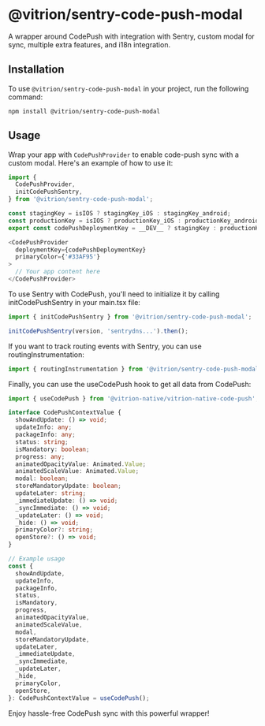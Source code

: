 # @vitrion/sentry-code-push-modal

A wrapper around CodePush with integration with Sentry, custom modal for sync, multiple extra features, and i18n integration.

## Installation

To use `@vitrion/sentry-code-push-modal` in your project, run the following command:
```
npm install @vitrion/sentry-code-push-modal
```

## Usage

Wrap your app with `CodePushProvider` to enable code-push sync with a custom modal. Here's an example of how to use it:

```typescript
import {
  CodePushProvider,
  initCodePushSentry,
} from '@vitrion/sentry-code-push-modal';

const stagingKey = isIOS ? stagingKey_iOS : stagingKey_android;
const productionKey = isIOS ? productionKey_iOS : productionKey_android;
export const codePushDeploymentKey = __DEV__ ? stagingKey : productionKey;

<CodePushProvider
  deploymentKey={codePushDeploymentKey}
  primaryColor={'#33AF95'}
>
  // Your app content here
</CodePushProvider>
```

To use Sentry with CodePush, you'll need to initialize it by calling initCodePushSentry in your main.tsx file:
```typescript
import { initCodePushSentry } from '@vitrion/sentry-code-push-modal';

initCodePushSentry(version, 'sentrydns...').then();
```
If you want to track routing events with Sentry, you can use routingInstrumentation:

```typescript
import { routingInstrumentation } from '@vitrion/sentry-code-push-modal';
```

Finally, you can use the useCodePush hook to get all data from CodePush:

```typescript
import { useCodePush } from '@vitrion-native/vitrion-native-code-push';

interface CodePushContextValue {
  showAndUpdate: () => void;
  updateInfo: any;
  packageInfo: any;
  status: string;
  isMandatory: boolean;
  progress: any;
  animatedOpacityValue: Animated.Value;
  animatedScaleValue: Animated.Value;
  modal: boolean;
  storeMandatoryUpdate: boolean;
  updateLater: string;
  _immediateUpdate: () => void;
  _syncImmediate: () => void;
  _updateLater: () => void;
  _hide: () => void;
  primaryColor?: string;
  openStore?: () => void;
}

// Example usage
const {
  showAndUpdate,
  updateInfo,
  packageInfo,
  status,
  isMandatory,
  progress,
  animatedOpacityValue,
  animatedScaleValue,
  modal,
  storeMandatoryUpdate,
  updateLater,
  _immediateUpdate,
  _syncImmediate,
  _updateLater,
  _hide,
  primaryColor,
  openStore,
}: CodePushContextValue = useCodePush();
```

Enjoy hassle-free CodePush sync with this powerful wrapper!


